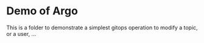 # Demo of Argo

This is a folder to demonstrate a simplest gitops operation to modify a topic, or a user, ...